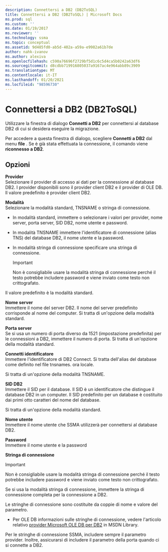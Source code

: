 ```yaml
---
description: Connettersi a DB2 (DB2ToSQL)
title: Connettersi a DB2 (DB2ToSQL) | Microsoft Docs
ms.prod: sql
ms.custom: ''
ms.date: 01/19/2017
ms.reviewer: ''
ms.technology: ssma
ms.topic: conceptual
ms.assetid: 9d485fd0-ab5d-402a-a59a-e9982a61b7de
author: nahk-ivanov
ms.author: alexiva
ms.openlocfilehash: c590a76696f2729bf5d1c6c5d4ca5b0242a63df6
ms.sourcegitcommit: d8cdbb719916805037a9167ac4e964abb89c3909
ms.translationtype: MT
ms.contentlocale: it-IT
ms.lasthandoff: 01/20/2021
ms.locfileid: "98596730"
---
```

# <a name="connect-to-db2-db2tosql"></a>Connettersi a DB2 (DB2ToSQL)
Utilizzare la finestra di dialogo **Connetti a DB2** per connettersi al database DB2 di cui si desidera eseguire la migrazione.  
  
Per accedere a questa finestra di dialogo, scegliere **Connetti a DB2** dal menu **file** . Se è già stata effettuata la connessione, il comando viene **riconnesso a DB2**.  
  
## <a name="options"></a>Opzioni  
**Provider**  
Selezionare il provider di accesso ai dati per la connessione al database DB2. I provider disponibili sono il provider client DB2 e il provider di OLE DB. Il valore predefinito è provider client DB2.  
  
**Modalità**  
Selezionare la modalità standard, TNSNAME o stringa di connessione.  
  
-   In modalità standard, immettere o selezionare i valori per provider, nome server, porta server, SID DB2, nome utente e password.  
  
-   In modalità TNSNAME immettere l'identificatore di connessione (alias TNS) del database DB2, il nome utente e la password.  
  
-   In modalità stringa di connessione specificare una stringa di connessione.  
  
    > [!IMPORTANT]  
    > Non è consigliabile usare la modalità stringa di connessione perché il testo potrebbe includere password e viene inviato come testo non crittografato.  
  
Il valore predefinito è la modalità standard.  
  
**Nome server**  
Immettere il nome del server DB2. Il nome del server predefinito corrisponde al nome del computer. Si tratta di un'opzione della modalità standard.  
  
**Porta server**  
Se si usa un numero di porta diverso da 1521 (impostazione predefinita) per le connessioni a DB2, immettere il numero di porta. Si tratta di un'opzione della modalità standard.  
  
**Connetti identificatore**  
Immettere l'identificatore di DB2 Connect. Si tratta dell'alias del database come definito nel file tnsnames. ora locale.  
  
Si tratta di un'opzione della modalità TNSNAME.  
  
**SID DB2**  
Immettere il SID per il database. Il SID è un identificatore che distingue il database DB2 in un computer. Il SID predefinito per un database è costituito dai primi otto caratteri del nome del database.  
  
Si tratta di un'opzione della modalità standard.  
  
**Nome utente**  
Immettere il nome utente che SSMA utilizzerà per connettersi al database DB2.  
  
**Password**  
Immettere il nome utente e la password  
  
**Stringa di connessione**  
> [!IMPORTANT]  
> Non è consigliabile usare la modalità stringa di connessione perché il testo potrebbe includere password e viene inviato come testo non crittografato.  
  
Se si usa la modalità stringa di connessione, immettere la stringa di connessione completa per la connessione a DB2.  
  
Le stringhe di connessione sono costituite da coppie di nome e valore del parametro.  
  
-   Per OLE DB informazioni sulle stringhe di connessione, vedere l'articolo relativo [provider Microsoft OLE DB per DB2](../../ado/guide/appendixes/microsoft-ole-db-provider-for-oracle.md) in MSDN Library.  
  
Per le stringhe di connessione SSMA, includere sempre il parametro provider. Inoltre, assicurarsi di includere il parametro della porta quando ci si connette a DB2.  
